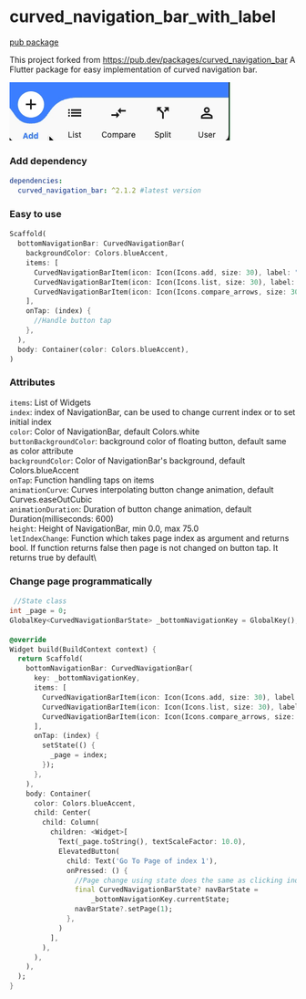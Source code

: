 # curved_navigation_bar_with_label

[pub package](https://pub.dartlang.org/packages/curved_navigation_bar_with_label)

This project forked from https://pub.dev/packages/curved_navigation_bar
A Flutter package for easy implementation of curved navigation bar.

![Gif](https://github.com/ARASHz4/curved_navigation_bar_with_label/blob/master/example.gif "Fancy Gif")

### Add dependency

```yaml
dependencies:
  curved_navigation_bar: ^2.1.2 #latest version
```

### Easy to use

```dart
Scaffold(
  bottomNavigationBar: CurvedNavigationBar(
    backgroundColor: Colors.blueAccent,
    items: [
      CurvedNavigationBarItem(icon: Icon(Icons.add, size: 30), label: "Add"),
      CurvedNavigationBarItem(icon: Icon(Icons.list, size: 30), label: "List"),
      CurvedNavigationBarItem(icon: Icon(Icons.compare_arrows, size: 30), label: "Compare"),
    ],
    onTap: (index) {
      //Handle button tap
    },
  ),
  body: Container(color: Colors.blueAccent),
)
```

### Attributes

`items`: List of Widgets\
`index`: index of NavigationBar, can be used to change current index or to set initial index\
`color`: Color of NavigationBar, default Colors.white\
`buttonBackgroundColor`: background color of floating button, default same as color attribute\
`backgroundColor`: Color of NavigationBar's background, default Colors.blueAccent\
`onTap`: Function handling taps on items\
`animationCurve`: Curves interpolating button change animation, default Curves.easeOutCubic\
`animationDuration`: Duration of button change animation, default Duration(milliseconds: 600)\
`height`: Height of NavigationBar, min 0.0, max 75.0\
`letIndexChange`: Function which takes page index as argument and returns bool. If function returns
false then page is not changed on button tap. It returns true by default\

### Change page programmatically

```dart
 //State class
int _page = 0;
GlobalKey<CurvedNavigationBarState> _bottomNavigationKey = GlobalKey();

@override
Widget build(BuildContext context) {
  return Scaffold(
    bottomNavigationBar: CurvedNavigationBar(
      key: _bottomNavigationKey,
      items: [
        CurvedNavigationBarItem(icon: Icon(Icons.add, size: 30), label: "Add"),
        CurvedNavigationBarItem(icon: Icon(Icons.list, size: 30), label: "List"),
        CurvedNavigationBarItem(icon: Icon(Icons.compare_arrows, size: 30), label: "Compare"),
      ],
      onTap: (index) {
        setState(() {
          _page = index;
        });
      },
    ),
    body: Container(
      color: Colors.blueAccent,
      child: Center(
        child: Column(
          children: <Widget>[
            Text(_page.toString(), textScaleFactor: 10.0),
            ElevatedButton(
              child: Text('Go To Page of index 1'),
              onPressed: () {
                //Page change using state does the same as clicking index 1 navigation button
                final CurvedNavigationBarState? navBarState =
                    _bottomNavigationKey.currentState;
                navBarState?.setPage(1);
              },
            )
          ],
        ),
      ),
    ),
  );
}
```